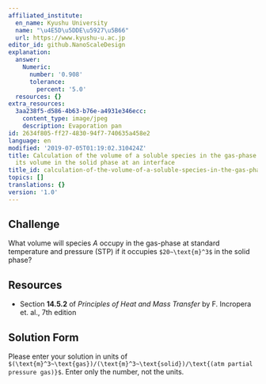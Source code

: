 ```yaml
---
affiliated_institute:
  en_name: Kyushu University
  name: "\u4E5D\u5DDE\u5927\u5B66"
  url: https://www.kyushu-u.ac.jp
editor_id: github.NanoScaleDesign
explanation:
  answer:
    Numeric:
      number: '0.908'
      tolerance:
        percent: '5.0'
  resources: {}
extra_resources:
  3aa238f5-d586-4b63-b76e-a4931e346ecc:
    content_type: image/jpeg
    description: Evaporation pan
id: 2634f805-ff27-4830-94f7-740635a458e2
language: en
modified: '2019-07-05T01:19:02.310424Z'
title: Calculation of the volume of a soluble species in the gas-phase at STP given
  its volume in the solid phase at an interface
title_id: calculation-of-the-volume-of-a-soluble-species-in-the-gas-phase-at-stp-given-its-volume-in-the-solid-phase-at-an-interface
topics: []
translations: {}
version: '1.0'
---
```


## Challenge
What volume will species *A* occupy in the gas-phase at standard temperature and pressure (STP) if it occupies `$20~\text{m}^3$` in the solid phase?


## Resources

- Section **14.5.2** of *Principles of Heat and Mass Transfer* by F. Incropera et. al., 7th edition


## Solution Form
Please enter your solution in units of `$(\text{m}^3~\text{gas})/(\text{m}^3~\text{solid})/\text{(atm partial pressure gas)}$`.
Enter only the number, not the units.
